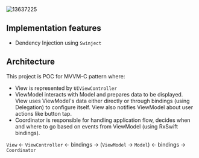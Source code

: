 ![13637225](https://github.com/user-attachments/assets/6445ff6e-d54c-4684-bee6-c46c790401df)

## Implementation features
- Dendency Injection using `Swinject`

## Architecture
This project is POC for MVVM-C pattern where:
- View is represented by `UIViewController`
- ViewModel interacts with Model and prepares data to be displayed. View uses ViewModel's data either directly or through bindings (using Delegation) to configure itself. View also notifies ViewModel about user actions like button tap.
- Coordinator is responsible for handling application flow, decides when and where to go based on events from ViewModel (using RxSwift bindings).

`View` <- `ViewController` <- bindings -> (`ViewModel` -> `Model`) <- bindings -> `Coordinator`

